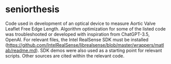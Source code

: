 # seniorthesis
Code used in development of an optical device to measure Aortic Valve Leaflet Free Edge Length.
Algorithm optimization for some of the listed code was troubleshooted or developed with inspiration from ChatGPT-3.5, OpenAI. For relevant files, the Intel RealSense SDK must be installed (https://github.com/IntelRealSense/librealsense/blob/master/wrappers/matlab/readme.md). SDK demos were also used as a starting point for relevant scripts. Other sources are cited within the relevant code.


